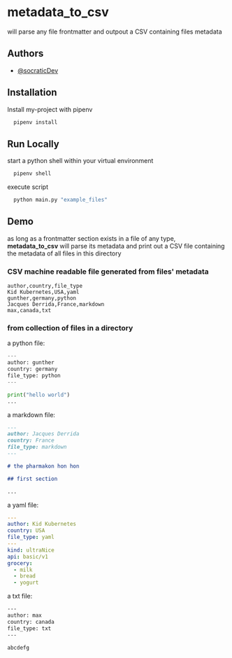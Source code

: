 # metadata_to_csv

will parse any file frontmatter and outpout a CSV containing files metadata

## Authors

- [@socraticDev](https://github.com/socraticDevBlog/)

## Installation

Install my-project with pipenv

```bash
  pipenv install
```

## Run Locally

start a python shell within your virtual environment

```bash
  pipenv shell
```

execute script

```bash
  python main.py "example_files"
```

## Demo

as long as a frontmatter section exists in a file of any type, **metadata_to_csv** will parse its metadata and print out a CSV file containing the metadata of all files in this directory

### CSV machine readable file generated from files' metadata

```csv
author,country,file_type
Kid Kubernetes,USA,yaml
gunther,germany,python
Jacques Derrida,France,markdown
max,canada,txt
```

### from collection of files in a directory

a python file:

```python
---
author: gunther
country: germany
file_type: python
---

print("hello world")
...
```

a markdown file:

```markdown
---
author: Jacques Derrida
country: France
file_type: markdown
---

# the pharmakon hon hon

## first section

...
```

a yaml file:

```yaml
---
author: Kid Kubernetes
country: USA
file_type: yaml
---
kind: ultraNice
api: basic/v1
grocery:
  - milk
  - bread
  - yogurt
```

a txt file:

```txt
---
author: max
country: canada
file_type: txt
---

abcdefg
```